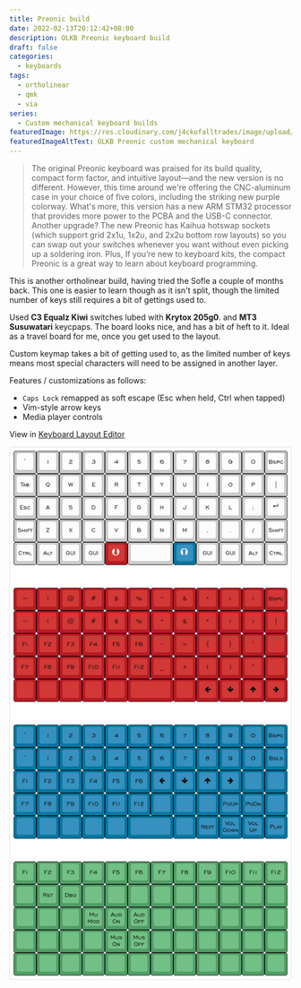 ```yaml
---
title: Preonic build
date: 2022-02-13T20:12:42+08:00
description: OLKB Preonic keyboard build
draft: false
categories:
  - keyboards
tags:
  - ortholinear
  - qmk
  - via
series:
  - Custom mechanical keyboard builds
featuredImage: https://res.cloudinary.com/j4ckofalltrades/image/upload/v1644727344/keebs/preonic/preonic_lmffaq.jpg
featuredImageAltText: OLKB Preonic custom mechanical keyboard
---
```


> The original Preonic keyboard was praised for its build quality, compact form factor, and intuitive layout—and the new version is no different. However, this time around we're offering the CNC-aluminum case in your choice of five colors, including the striking new purple colorway. What's more, this version has a new ARM STM32 processor that provides more power to the PCBA and the USB-C connector. Another upgrade? The new Preonic has Kaihua hotswap sockets (which support grid 2x1u, 1x2u, and 2x2u bottom row layouts) so you can swap out your switches whenever you want without even picking up a soldering iron. Plus, If you’re new to keyboard kits, the compact Preonic is a great way to learn about keyboard programming.

This is another ortholinear build, having tried the Sofle a couple of months back. This one is easier to learn though as it isn't split, though the limited number of keys still requires a bit of gettings used to.

Used **C3 Equalz Kiwi** switches lubed with **Krytox 205g0**. and **MT3 Susuwatari** keycpaps. The board looks nice, and has a bit of heft to it. Ideal as a travel board for me, once you get used to the layout.

Custom keymap takes a bit of getting used to, as the limited number of keys means most special characters will need to be assigned in another layer.

Features / customizations as follows:

- `Caps Lock` remapped as soft escape (Esc when held, Ctrl when tapped)
- Vim-style arrow keys
- Media player controls

View in [Keyboard Layout Editor](http://www.keyboard-layout-editor.com/#/gists/da3d61376c9baa30491ca660bd1a2565)

![Preonic custom keymap](https://raw.githubusercontent.com/j4ckofalltrades/keebs/master/preonic/assets/preonic.png)
